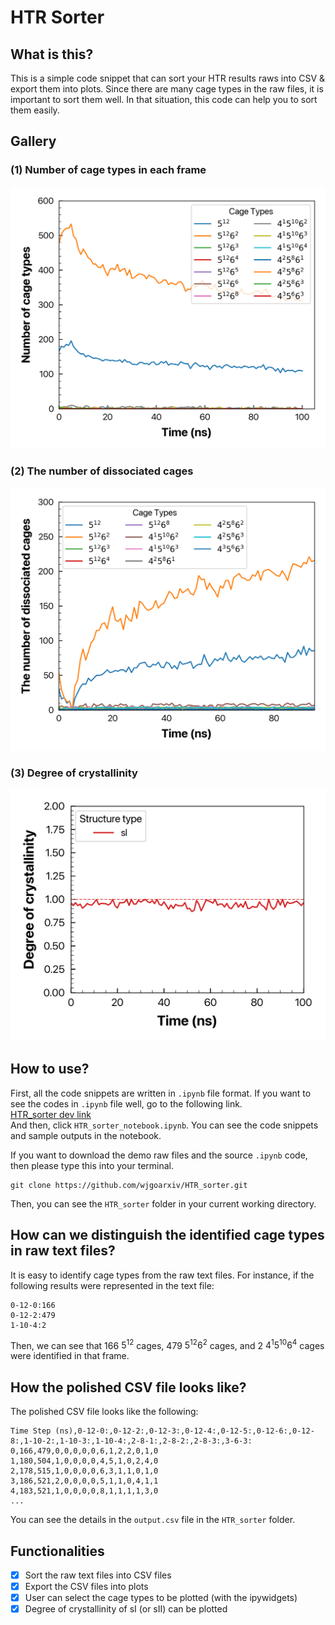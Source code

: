 # **HTR Sorter**
## **What is this?**
This is a simple code snippet that can sort your HTR results raws into CSV & export them into plots. Since there are many cage types in the raw files, it is important to sort them well. In that situation, this code can help you to sort them easily.

## **Gallery**
### **(1) Number of cage types in each frame**
<img src = "https://github.com/wjgoarxiv/HTR_sorter/blob/20b69286d4c299d4e7e12faae0f677c463909a8f/Number_of_cage_types.png">

### **(2) The number of dissociated cages**
<img src = "https://github.com/wjgoarxiv/HTR_sorter/blob/20b69286d4c299d4e7e12faae0f677c463909a8f/Absolute_changes_from_initial_number_of_cage_types.png">

### **(3) Degree of crystallinity**
<img src = "https://github.com/wjgoarxiv/HTR_sorter/blob/20b69286d4c299d4e7e12faae0f677c463909a8f/Degree_of_crystallinity.png">

## **How to use?**
First, all the code snippets are written in `.ipynb` file format. If you want to see the codes in `.ipynb` file well, go to the following link. <br/>
[HTR_sorter dev link](https://github.dev/wjgoarxiv/HTR_sorter)
<br/>
And then, click `HTR_sorter_notebook.ipynb`. You can see the code snippets and sample outputs in the notebook. 

If you want to download the demo raw files and the source `.ipynb` code, then please type this into your terminal.
```
git clone https://github.com/wjgoarxiv/HTR_sorter.git
```
Then, you can see the `HTR_sorter` folder in your current working directory. <br/>

## **How can we distinguish the identified cage types in raw text files?**
It is easy to identify cage types from the raw text files. For instance, if the following results were represented in the text file:
```
0-12-0:166
0-12-2:479
1-10-4:2
```
Then, we can see that 166 $5^{12}$ cages, 479 $5^{12}6^{2}$ cages, and 2 $4^{1}5^{10}6^{4}$ cages were identified in that frame.

## **How the polished CSV file looks like?**
The polished CSV file looks like the following:
```
Time Step (ns),0-12-0:,0-12-2:,0-12-3:,0-12-4:,0-12-5:,0-12-6:,0-12-8:,1-10-2:,1-10-3:,1-10-4:,2-8-1:,2-8-2:,2-8-3:,3-6-3:
0,166,479,0,0,0,0,0,6,1,2,2,0,1,0
1,180,504,1,0,0,0,0,4,5,1,0,2,4,0
2,178,515,1,0,0,0,0,6,3,1,1,0,1,0
3,186,521,2,0,0,0,0,5,1,1,0,4,1,1
4,183,521,1,0,0,0,0,8,1,1,1,1,3,0
...
```
You can see the details in the `output.csv` file in the `HTR_sorter` folder.

## **Functionalities**
- [x] Sort the raw text files into CSV files
- [x] Export the CSV files into plots
- [x] User can select the cage types to be plotted (with the ipywidgets)
- [x] Degree of crystallinity of sI (or sII) can be plotted